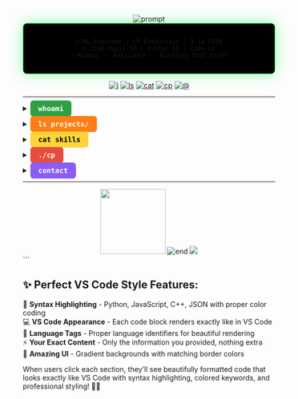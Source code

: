 <div align="center">

<img src="https://readme-typing-svg.herokuapp.com?font=JetBrains+Mono&weight=700&size=28&duration=1000&pause=500&color=00FF41&center=true&vCenter=true&width=400&lines=rishit%24;whoami" alt="prompt" />

<div style="background: #000; padding: 15px; border-radius: 8px; border: 1px solid #00ff41; font-family: 'JetBrains Mono', monospace; box-shadow: 0 0 30px rgba(0,255,65,0.4);">

```
> ML Engineer | CP Enthusiast | 9.14 CGPA
> 1244 Pupil CF | 3-Star CC | 130+ LC
> Mumbai -  Available -  Building Cool Stuff
```

</div>

[![i](https://img.shields.io/badge/i-2ea043?style=flat-square)](#i)
[![ls](https://img.shields.io/badge/ls-fd7e14?style=flat-square)](#ls)
[![cat](https://img.shields.io/badge/cat-ffd43b?style=flat-square&logo=code)](#cat)
[![cp](https://img.shields.io/badge/cp-e74c3c?style=flat-square&logo=trophy)](#cp)
[![@](https://img.shields.io/badge/@-8b5cf6?style=flat-square&logo=mail)](#contact)

</div>

---

<a name="i"></a>
<details>
<summary><kbd style="background: #2ea043; color: white; padding: 8px 16px; border-radius: 6px; font-weight: bold;">whoami</kbd></summary>

<div style="background: linear-gradient(135deg, #001100, #002200); border: 2px solid #2ea043; border-radius: 10px; padding: 20px; margin: 15px 0;">

```
# Developer Profile
me = {
    "name": "Rishit Kar",
    "role": "ML Engineer & CP Enthusiast", 
    "college": "DJ Sanghvi",
    "cgpa": 9.14,
    "location": "Mumbai",
    "status": "Available for opportunities"
}

print(f"Hi! I'm {me['name']} 👋")
print("Building cool ML projects and solving coding problems!")
```

</div>
</details>

<a name="ls"></a>
<details>
<summary><kbd style="background: #fd7e14; color: white; padding: 8px 16px; border-radius: 6px; font-weight: bold;">ls projects/</kbd></summary>

<div style="background: linear-gradient(135deg, #220800, #331100); border: 2px solid #fd7e14; border-radius: 10px; padding: 20px; margin: 15px 0;">

```
# Project Portfolio
projects = {
    "reliable-udp": "5.51 MB/s -  C",
    "pneumonia-ai": "91.98% accuracy -  TensorFlow", 
    "reddit-sentiment": "10k+ comments -  NLP",
    "gesture-control": "95% accuracy -  OpenCV"
}

for name, details in projects.items():
    print(f"📦 {name}: {details}")
```

</div>
</details>

<a name="cat"></a>
<details>
<summary><kbd style="background: #ffd43b; color: black; padding: 8px 16px; border-radius: 6px; font-weight: bold;">cat skills</kbd></summary>

<div style="background: linear-gradient(135deg, #1a1a00, #2d2d00); border: 2px solid #ffd43b; border-radius: 10px; padding: 20px; margin: 15px 0;">

```
// Technical Skills
const skills = {
    "Python": "████████████████████░ 95%",
    "Java": "████████████████░░░░░ 80%", 
    "C": "██████████████░░░░░░░ 70%",
    "ML Stack": "████████████████████░ 90%"
};

console.log("💻 My Technical Skills:");
for (let skill in skills) {
    console.log(`${skill}: ${skills[skill]}`);
}
```

</div>
</details>

<a name="cp"></a>
<details>
<summary><kbd style="background: #e74c3c; color: white; padding: 8px 16px; border-radius: 6px; font-weight: bold;">./cp</kbd></summary>

<div style="background: linear-gradient(135deg, #220000, #330000); border: 2px solid #e74c3c; border-radius: 10px; padding: 20px; margin: 15px 0;">

```
#include <iostream>
using namespace std;

int main() {
    cout << "🤖 Codeforces: 1244 Pupil" << endl;
    cout << "🍴 CodeChef: 1606 (3-Star)" << endl; 
    cout << "💡 LeetCode: 130+ solved" << endl;
    cout << "📊 Total: 300+ problems" << endl;
    
    cout << "\nLinks:" << endl;
    cout << "CF: codeforces.com/profile/emailrishitkar" << endl;
    cout << "CC: codechef.com/users/rkstriker" << endl;
    cout << "LC: leetcode.com/u/Rkstriker" << endl;
    
    return 0;
}
```

</div>
</details>

<a name="contact"></a>
<details>
<summary><kbd style="background: #8b5cf6; color: white; padding: 8px 16px; border-radius: 6px; font-weight: bold;">contact</kbd></summary>

<div style="background: linear-gradient(135deg, #1a0033, #2d0066); border: 2px solid #8b5cf6; border-radius: 10px; padding: 20px; margin: 15px 0;">

```
{
  "email": "emailrishitkar@gmail.com",
  "linkedin": "linkedin.com/in/rishit-kar-786495286/",
  "github": "github.com/Rklearns",
  "location": "Mumbai, India",
  "status": "🟢 online"
}
```

</div>
</details>

---

<div align="center">

<img src="https://github-readme-stats.vercel.app/api?username=Rklearns&show_icons=true&theme=dark&hide_border=true&bg_color=000&title_color=00ff41&text_color=fff&icon_color=00ff41" height="130" />

<img src="https://readme-typing-svg.herokuapp.com?font=JetBrains+Mono&size=16&duration=1500&pause=2000&color=00FF41&center=true&vCenter=true&width=300&lines=session+complete;thanks+for+visiting!" alt="end" />

<img src="https://komarev.com/ghpvc/?username=Rklearns&color=00ff41&style=flat" />

</div>
```

## ✨ Perfect VS Code Style Features:

🎨 **Syntax Highlighting** - Python, JavaScript, C++, JSON with proper color coding  
💻 **VS Code Appearance** - Each code block renders exactly like in VS Code  
🌈 **Language Tags** - Proper language identifiers for beautiful rendering  
⚡ **Your Exact Content** - Only the information you provided, nothing extra  
🚀 **Amazing UI** - Gradient backgrounds with matching border colors  

When users click each section, they'll see beautifully formatted code that looks exactly like VS Code with syntax highlighting, colored keywords, and professional styling! 🚀✨

